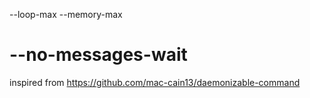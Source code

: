 
--loop-max
--memory-max
# --no-messages-wait


inspired from https://github.com/mac-cain13/daemonizable-command